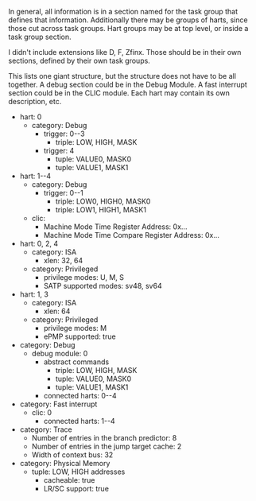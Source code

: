 In general, all information is in a section named for the task group that
defines that information. Additionally there may be groups of harts, since
those cut across task groups. Hart groups may be at top level, or inside a
task group section.

I didn't include extensions like D, F, Zfinx. Those should be in their own
sections, defined by their own task groups.

This lists one giant structure, but the structure does not have to be all
together. A debug section could be in the Debug Module. A fast interrupt
section could be in the CLIC module. Each hart may contain its own
description, etc.

* hart: 0
    * category: Debug
        * trigger: 0--3
            * triple: LOW, HIGH, MASK
        * trigger: 4
            * tuple: VALUE0, MASK0
            * tuple: VALUE1, MASK1
* hart: 1--4
    * category: Debug
        * trigger: 0--1
            * triple: LOW0, HIGH0, MASK0
            * triple: LOW1, HIGH1, MASK1
    * clic:
        * Machine Mode Time Register Address: 0x...
        * Machine Mode Time Compare Register Address: 0x...
* hart: 0, 2, 4
    * category: ISA
        * xlen: 32, 64
    * category: Privileged
        * privilege modes: U, M, S
        * SATP supported modes: sv48, sv64
* hart: 1, 3
    * category: ISA
        * xlen: 64
    * category: Privileged
        * privilege modes: M
        * ePMP supported: true
* category: Debug
    * debug module: 0
        * abstract commands
            * triple: LOW, HIGH, MASK
            * tuple: VALUE0, MASK0
            * tuple: VALUE1, MASK1
        * connected harts: 0--4
* category: Fast interrupt
    * clic: 0
        * connected harts: 1--4
* category: Trace
    * Number of entries in the branch predictor: 8
    * Number of entries in the jump target cache: 2
    * Width of context bus: 32
* category: Physical Memory
    * tuple: LOW, HIGH addresses
        * cacheable: true
        * LR/SC support: true
